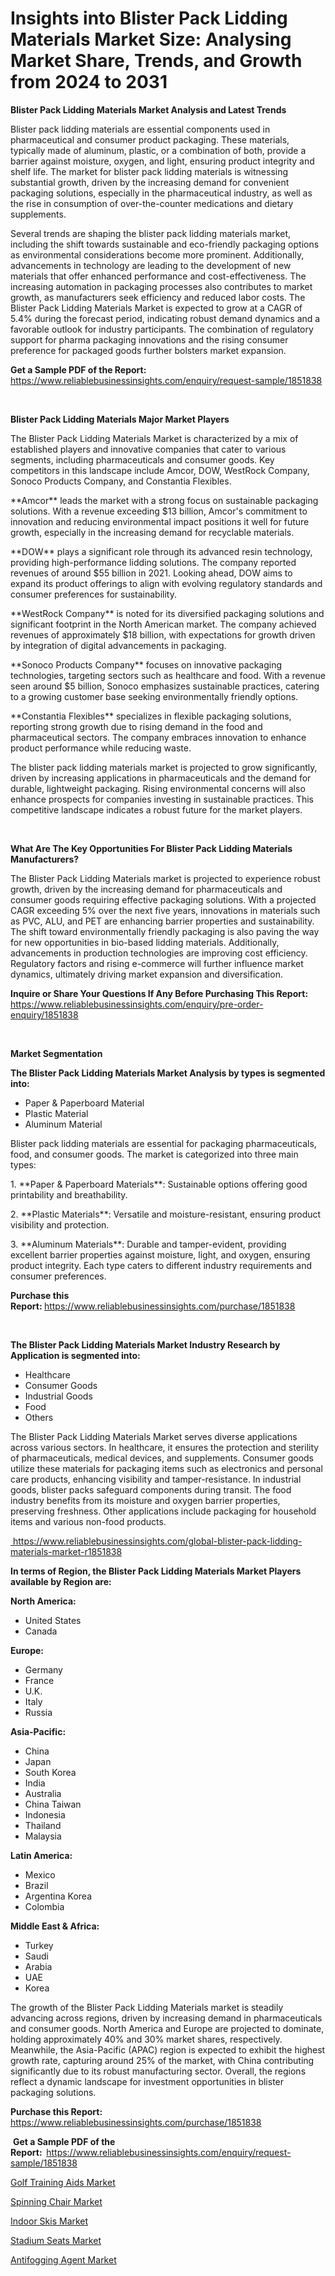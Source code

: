<p><h1>Insights into Blister Pack Lidding Materials Market Size: Analysing Market Share, Trends, and Growth from 2024 to 2031</h1></p><p><strong>Blister Pack Lidding Materials Market Analysis and Latest Trends</strong></p>
<p><p>Blister pack lidding materials are essential components used in pharmaceutical and consumer product packaging. These materials, typically made of aluminum, plastic, or a combination of both, provide a barrier against moisture, oxygen, and light, ensuring product integrity and shelf life. The market for blister pack lidding materials is witnessing substantial growth, driven by the increasing demand for convenient packaging solutions, especially in the pharmaceutical industry, as well as the rise in consumption of over-the-counter medications and dietary supplements.</p><p>Several trends are shaping the blister pack lidding materials market, including the shift towards sustainable and eco-friendly packaging options as environmental considerations become more prominent. Additionally, advancements in technology are leading to the development of new materials that offer enhanced performance and cost-effectiveness. The increasing automation in packaging processes also contributes to market growth, as manufacturers seek efficiency and reduced labor costs. The Blister Pack Lidding Materials Market is expected to grow at a CAGR of 5.4% during the forecast period, indicating robust demand dynamics and a favorable outlook for industry participants. The combination of regulatory support for pharma packaging innovations and the rising consumer preference for packaged goods further bolsters market expansion.</p></p>
<p><strong>Get a Sample PDF of the Report:&nbsp;</strong> <a href="https://www.reliablebusinessinsights.com/enquiry/request-sample/1851838?utm_campaign=1611&utm_medium=2&utm_source=Github&utm_content=ia&utm_term=18102024&utm_id=blister-pack-lidding-materials">https://www.reliablebusinessinsights.com/enquiry/request-sample/1851838</a></p>
<p>&nbsp;</p>
<p><strong>Blister Pack Lidding Materials Major Market Players</strong></p>
<p><p>The Blister Pack Lidding Materials Market is characterized by a mix of established players and innovative companies that cater to various segments, including pharmaceuticals and consumer goods. Key competitors in this landscape include Amcor, DOW, WestRock Company, Sonoco Products Company, and Constantia Flexibles. </p><p>**Amcor** leads the market with a strong focus on sustainable packaging solutions. With a revenue exceeding $13 billion, Amcor's commitment to innovation and reducing environmental impact positions it well for future growth, especially in the increasing demand for recyclable materials.</p><p>**DOW** plays a significant role through its advanced resin technology, providing high-performance lidding solutions. The company reported revenues of around $55 billion in 2021. Looking ahead, DOW aims to expand its product offerings to align with evolving regulatory standards and consumer preferences for sustainability.</p><p>**WestRock Company** is noted for its diversified packaging solutions and significant footprint in the North American market. The company achieved revenues of approximately $18 billion, with expectations for growth driven by integration of digital advancements in packaging.</p><p>**Sonoco Products Company** focuses on innovative packaging technologies, targeting sectors such as healthcare and food. With a revenue seen around $5 billion, Sonoco emphasizes sustainable practices, catering to a growing customer base seeking environmentally friendly options.</p><p>**Constantia Flexibles** specializes in flexible packaging solutions, reporting strong growth due to rising demand in the food and pharmaceutical sectors. The company embraces innovation to enhance product performance while reducing waste.</p><p>The blister pack lidding materials market is projected to grow significantly, driven by increasing applications in pharmaceuticals and the demand for durable, lightweight packaging. Rising environmental concerns will also enhance prospects for companies investing in sustainable practices. This competitive landscape indicates a robust future for the market players.</p></p>
<p>&nbsp;</p>
<p><strong>What Are The Key Opportunities For Blister Pack Lidding Materials Manufacturers?</strong></p>
<p><p>The Blister Pack Lidding Materials market is projected to experience robust growth, driven by the increasing demand for pharmaceuticals and consumer goods requiring effective packaging solutions. With a projected CAGR exceeding 5% over the next five years, innovations in materials such as PVC, ALU, and PET are enhancing barrier properties and sustainability. The shift toward environmentally friendly packaging is also paving the way for new opportunities in bio-based lidding materials. Additionally, advancements in production technologies are improving cost efficiency. Regulatory factors and rising e-commerce will further influence market dynamics, ultimately driving market expansion and diversification.</p></p>
<p><strong>Inquire or Share Your Questions If Any Before Purchasing This Report:</strong> <a href="https://www.reliablebusinessinsights.com/enquiry/pre-order-enquiry/1851838?utm_campaign=1611&utm_medium=2&utm_source=Github&utm_content=ia&utm_term=18102024&utm_id=blister-pack-lidding-materials">https://www.reliablebusinessinsights.com/enquiry/pre-order-enquiry/1851838</a></p>
<p>&nbsp;</p>
<p><strong>Market Segmentation</strong></p>
<p><strong>The Blister Pack Lidding Materials Market Analysis by types is segmented into:</strong></p>
<p><ul><li>Paper & Paperboard Material</li><li>Plastic Material</li><li>Aluminum Material</li></ul></p>
<p><p>Blister pack lidding materials are essential for packaging pharmaceuticals, food, and consumer goods. The market is categorized into three main types: </p><p>1. **Paper & Paperboard Materials**: Sustainable options offering good printability and breathability.</p><p>2. **Plastic Materials**: Versatile and moisture-resistant, ensuring product visibility and protection.</p><p>3. **Aluminum Materials**: Durable and tamper-evident, providing excellent barrier properties against moisture, light, and oxygen, ensuring product integrity. Each type caters to different industry requirements and consumer preferences.</p></p>
<p><strong>Purchase this Report:&nbsp;</strong><a href="https://www.reliablebusinessinsights.com/purchase/1851838?utm_campaign=1611&utm_medium=2&utm_source=Github&utm_content=ia&utm_term=18102024&utm_id=blister-pack-lidding-materials">https://www.reliablebusinessinsights.com/purchase/1851838</a></p>
<p>&nbsp;</p>
<p><strong>The Blister Pack Lidding Materials Market Industry Research by Application is segmented into:</strong></p>
<p><ul><li>Healthcare</li><li>Consumer Goods</li><li>Industrial Goods</li><li>Food</li><li>Others</li></ul></p>
<p><p>The Blister Pack Lidding Materials Market serves diverse applications across various sectors. In healthcare, it ensures the protection and sterility of pharmaceuticals, medical devices, and supplements. Consumer goods utilize these materials for packaging items such as electronics and personal care products, enhancing visibility and tamper-resistance. In industrial goods, blister packs safeguard components during transit. The food industry benefits from its moisture and oxygen barrier properties, preserving freshness. Other applications include packaging for household items and various non-food products.</p></p>
<p><a href="https://www.reliablebusinessinsights.com/global-blister-pack-lidding-materials-market-r1851838?utm_campaign=1611&utm_medium=2&utm_source=Github&utm_content=ia&utm_term=18102024&utm_id=blister-pack-lidding-materials">&nbsp;https://www.reliablebusinessinsights.com/global-blister-pack-lidding-materials-market-r1851838</a></p>
<p><strong>In terms of Region, the Blister Pack Lidding Materials Market Players available by Region are:</strong></p>
<p>
    <p> <strong> North America: </strong>
        <ul>
            <li>United States</li>
            <li>Canada</li>
        </ul>
        </p> 
    <p> <strong> Europe: </strong>
        <ul>
            <li>Germany</li>
            <li>France</li>
            <li>U.K.</li>
            <li>Italy</li>
            <li>Russia</li>
        </ul>
        </p> 
    <p> <strong> Asia-Pacific: </strong>
        <ul>
            <li>China</li>
            <li>Japan</li>
            <li>South Korea</li>
            <li>India</li>
            <li>Australia</li>
            <li>China Taiwan</li>
            <li>Indonesia</li>
            <li>Thailand</li>
            <li>Malaysia</li>
        </ul>
        </p> 
    <p> <strong> Latin America: </strong>
        <ul>
            <li>Mexico</li>
            <li>Brazil</li>
            <li>Argentina Korea</li>
            <li>Colombia</li>
        </ul>
        </p> 
    <p> <strong> Middle East & Africa: </strong>
        <ul>
            <li>Turkey</li>
            <li>Saudi</li>
            <li>Arabia</li>
            <li>UAE</li>
            <li>Korea</li>
        </ul>
    </p>
    </p>
<p><p>The growth of the Blister Pack Lidding Materials market is steadily advancing across regions, driven by increasing demand in pharmaceuticals and consumer goods. North America and Europe are projected to dominate, holding approximately 40% and 30% market shares, respectively. Meanwhile, the Asia-Pacific (APAC) region is expected to exhibit the highest growth rate, capturing around 25% of the market, with China contributing significantly due to its robust manufacturing sector. Overall, the regions reflect a dynamic landscape for investment opportunities in blister packaging solutions.</p></p>
<p><strong>Purchase this Report: </strong><a href="https://www.reliablebusinessinsights.com/purchase/1851838?utm_campaign=1611&utm_medium=2&utm_source=Github&utm_content=ia&utm_term=18102024&utm_id=blister-pack-lidding-materials">https://www.reliablebusinessinsights.com/purchase/1851838</a></p>
<p>&nbsp;<strong>Get a Sample PDF of the Report:&nbsp;&nbsp;</strong><a href="https://www.reliablebusinessinsights.com/enquiry/request-sample/1851838?utm_campaign=1611&utm_medium=2&utm_source=Github&utm_content=ia&utm_term=18102024&utm_id=blister-pack-lidding-materials">https://www.reliablebusinessinsights.com/enquiry/request-sample/1851838</a></p>
<p><strong></strong></p>
<p><p><a href="https://www.linkedin.com/pulse/golf-training-aids-market-overview-global-trends-future-qbhme?utm_campaign=1611&utm_medium=2&utm_source=Github&utm_content=ia&utm_term=18102024&utm_id=blister-pack-lidding-materials">Golf Training Aids Market</a></p><p><a href="https://www.linkedin.com/pulse/spinning-chair-market-research-report-exploring-size-revenue-tlxbe?utm_campaign=1611&utm_medium=2&utm_source=Github&utm_content=ia&utm_term=18102024&utm_id=blister-pack-lidding-materials">Spinning Chair Market</a></p><p><a href="https://www.linkedin.com/pulse/indoor-skis-market-drivers-challenges-forecast-2024-2031-lxzme?utm_campaign=1611&utm_medium=2&utm_source=Github&utm_content=ia&utm_term=18102024&utm_id=blister-pack-lidding-materials">Indoor Skis Market</a></p><p><a href="https://www.linkedin.com/pulse/stadium-seats-market-global-regional-analysis-focus-region-psu7e?utm_campaign=1611&utm_medium=2&utm_source=Github&utm_content=ia&utm_term=18102024&utm_id=blister-pack-lidding-materials">Stadium Seats Market</a></p><p><a href="https://www.linkedin.com/pulse/antifogging-agent-market-growth-outlook-from-2024-2031-1vnje?utm_campaign=1611&utm_medium=2&utm_source=Github&utm_content=ia&utm_term=18102024&utm_id=blister-pack-lidding-materials">Antifogging Agent Market</a></p></p>